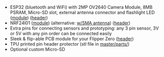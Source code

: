 - ESP32 (bluetooth and WiFi) with 2MP OV2640 Camera Module, 8MB PSRAM, Micro-SD slot, external antenna connector and flashlight LED ([module](https://s.click.aliexpress.com/e/_DFxVVW1)) ([header](https://s.click.aliexpress.com/e/_Dk9M0Xn))
- NRF24l01 ([module](https://s.click.aliexpress.com/e/_DloIIUp)) (alternative: [w/SMA antenna](https://s.click.aliexpress.com/e/_Dn1V2NT)) ([header](https://s.click.aliexpress.com/e/_DkACOdT))
- Extra pins for connecting sensors and prototyping: any 3 pin sensor, 3V or 5V with any pin order can be connected easily
- Sleek & flip-able PCB module for your Flipper Zero ([header](https://s.click.aliexpress.com/e/_DFE1zRb))
- TPU printed pin header protector (stl file in [master/parts/](https://github.com/eried/flipperzero-mayhem/tree/master/parts))
- Optional custom Micro-SD
